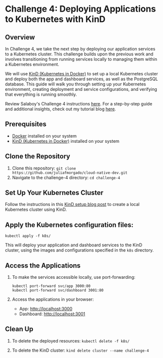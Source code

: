# Challenge 4: Deploying Applications to Kubernetes with KinD

## Overview
In Challenge 4, we take the next step by deploying our application services to a Kubernetes cluster. This challenge builds upon the previous work and involves transitioning from running services locally to managing them within a Kubernetes environment.

We will use [KinD (Kubernetes in Docker)](https://kind.sigs.k8s.io/) to set up a local Kubernetes cluster and deploy both the app and dashboard services, as well as the PostgreSQL database. This guide will walk you through setting up your Kubernetes environment, creating deployment and service configurations, and verifying that everything is running smoothly.

Review Salaboy's Challenge 4 instructions [here](https://github.com/salaboy/cloud-native-dev/blob/main/4/README.md).
For a step-by-step guide and additional insights, check out my tutorial blog [here](https://www.juliafmorgado.com/posts/challenge-4-getting-your-app-to-kubernetes-with-kind/).

## Prerequisites
- [Docker](https://docs.docker.com/get-docker/) installed on your system
- [KinD (Kubernetes in Docker)](https://kind.sigs.k8s.io/docs/user/quick-start/) installed on your system

## Clone the Repository
1. Clone this repository: `git clone https://github.com/juliafmorgado/cloud-native-dev.git`
2. Navigate to the challenge-4 directory: `cd challenge-4`

## Set Up Your Kubernetes Cluster
Follow the instructions in this [KinD setup blog post](https://www.juliafmorgado.com/posts/deploying-wordpress-mysql-on-kubernetes-with-kind/) to create a local Kubernetes cluster using KinD.

## Apply the Kubernetes configuration files:
`kubectl apply -f k8s/`

This will deploy your application and dashboard services to the KinD cluster, using the images and configurations specified in the `k8s` directory.

## Access the Applications
1. To make the services accessible locally, use port-forwarding:
    ```
    kubectl port-forward svc/app 3000:80
    kubectl port-forward svc/dashboard 3001:80
    ```

2. Access the applications in your browser:
    - App: [http://localhost:3000](http://localhost:3000)
    - Dashboard: [http://localhost:3001](http://localhost:3001)

## Clean Up
1. To delete the deployed resources: `kubectl delete -f k8s/`

2. To delete the KinD cluster: `kind delete cluster --name challenge-4`




